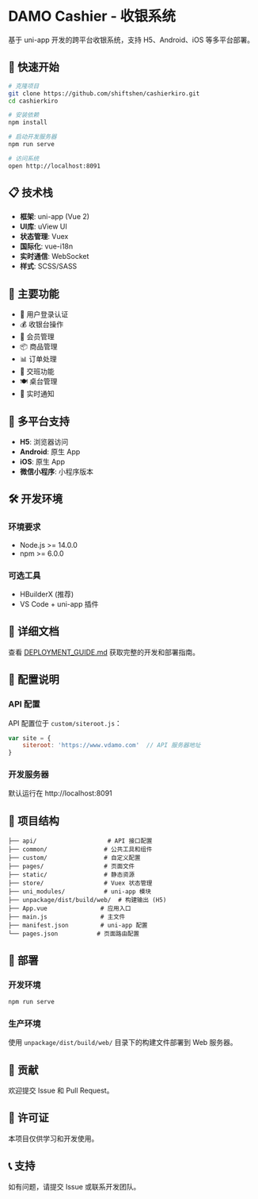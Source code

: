 # DAMO Cashier - 收银系统

基于 uni-app 开发的跨平台收银系统，支持 H5、Android、iOS 等多平台部署。

## 🚀 快速开始

```bash
# 克隆项目
git clone https://github.com/shiftshen/cashierkiro.git
cd cashierkiro

# 安装依赖
npm install

# 启动开发服务器
npm run serve

# 访问系统
open http://localhost:8091
```

## 📋 技术栈

- **框架**: uni-app (Vue 2)
- **UI库**: uView UI
- **状态管理**: Vuex
- **国际化**: vue-i18n
- **实时通信**: WebSocket
- **样式**: SCSS/SASS

## 🎯 主要功能

- 🔐 用户登录认证
- 💰 收银台操作
- 👥 会员管理
- 📦 商品管理
- 📊 订单处理
- 🔄 交班功能
- 🍽️ 桌台管理
- 🔔 实时通知

## 📱 多平台支持

- **H5**: 浏览器访问
- **Android**: 原生 App
- **iOS**: 原生 App
- **微信小程序**: 小程序版本

## 🛠️ 开发环境

### 环境要求
- Node.js >= 14.0.0
- npm >= 6.0.0

### 可选工具
- HBuilderX (推荐)
- VS Code + uni-app 插件

## 📖 详细文档

查看 [DEPLOYMENT_GUIDE.md](./DEPLOYMENT_GUIDE.md) 获取完整的开发和部署指南。

## 🔧 配置说明

### API 配置
API 配置位于 `custom/siteroot.js`：
```javascript
var site = {
    siteroot: 'https://www.vdamo.com'  // API 服务器地址
}
```

### 开发服务器
默认运行在 http://localhost:8091

## 📁 项目结构

```
├── api/                    # API 接口配置
├── common/                # 公共工具和组件
├── custom/                # 自定义配置
├── pages/                 # 页面文件
├── static/                # 静态资源
├── store/                 # Vuex 状态管理
├── uni_modules/           # uni-app 模块
├── unpackage/dist/build/web/  # 构建输出 (H5)
├── App.vue               # 应用入口
├── main.js               # 主文件
├── manifest.json         # uni-app 配置
└── pages.json           # 页面路由配置
```

## 🚀 部署

### 开发环境
```bash
npm run serve
```

### 生产环境
使用 `unpackage/dist/build/web/` 目录下的构建文件部署到 Web 服务器。

## 🤝 贡献

欢迎提交 Issue 和 Pull Request。

## 📄 许可证

本项目仅供学习和开发使用。

## 📞 支持

如有问题，请提交 Issue 或联系开发团队。